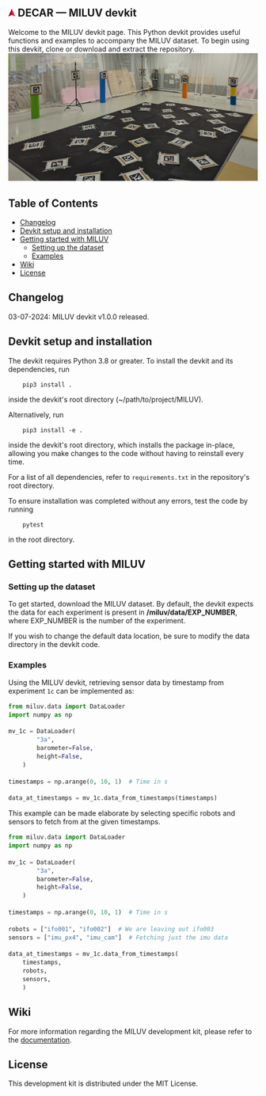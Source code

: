 ## <img src="https://github.com/decargroup/miluv/blob/gh-pages/assets/decar_logo.png?raw=true" alt="DECAR Logo" width="14"/> DECAR &mdash; MILUV devkit
Welcome to the MILUV devkit page. This Python devkit provides useful functions and examples to accompany the MILUV dataset. To begin using this devkit, clone or download and extract the repository.
![](https://github.com/decargroup/miluv/blob/gh-pages/assets/banner_image.jpg?raw=true)

## Table of Contents
- [Changelog](#changelog)
- [Devkit setup and installation](#devkit-setup-and-installation)
- [Getting started with MILUV](#getting-started-with-MILUV)
    - [Setting up the dataset](#setting-up-the-dataset)
    - [Examples](#examples)
- [Wiki](#wiki)
- [License](#license)

## Changelog
03-07-2024: MILUV devkit v1.0.0 released.

## Devkit setup and installation
The devkit requires Python 3.8 or greater. To install the devkit and its dependencies, run
```
    pip3 install .
``` 
inside the devkit's root directory (~/path/to/project/MILUV). 

Alternatively, run
```
    pip3 install -e .
```
inside the devkit's root directory, which installs the package in-place, allowing you make changes to the code without having to reinstall every time. 

For a list of all dependencies, refer to ``requirements.txt`` in the repository's root directory.

To ensure installation was completed without any errors, test the code by running
```
    pytest
```    
in the root directory.

## Getting started with MILUV
### Setting up the dataset
To get started, download the MILUV dataset. By default, the devkit expects the data for each experiment is present in **/miluv/data/EXP_NUMBER**, where EXP_NUMBER is the number of the experiment.

If you wish to change the default data location, be sure to modify the data directory in the devkit code.

### Examples
Using the MILUV devkit, retrieving sensor data by timestamp from experiment ``1c`` can be implemented as:
```py
from miluv.data import DataLoader
import numpy as np

mv_1c = DataLoader(
        "3a",
        barometer=False,
        height=False,
    )

timestamps = np.arange(0, 10, 1)  # Time in s

data_at_timestamps = mv_1c.data_from_timestamps(timestamps)
```

This example can be made elaborate by selecting specific robots and sensors to fetch from at the given timestamps.
```py
from miluv.data import DataLoader
import numpy as np

mv_1c = DataLoader(
        "3a",
        barometer=False,
        height=False,
    )

timestamps = np.arange(0, 10, 1)  # Time in s

robots = ["ifo001", "ifo002"]  # We are leaving out ifo003
sensors = ["imu_px4", "imu_cam"]  # Fetching just the imu data

data_at_timestamps = mv_1c.data_from_timestamps(
    timestamps,
    robots,
    sensors,
    )
```

## Wiki
For more information regarding the MILUV development kit, please refer to the [documentation](https://decargroup.github.io/miluv/).

## License
This development kit is distributed under the MIT License.
